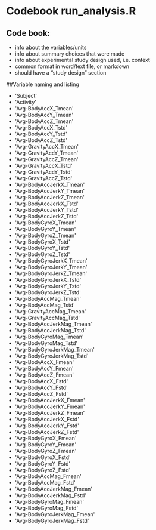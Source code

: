 # Codebook run_analysis.R

## Code book:
* info about the variables/units
* info about summary choices that were made
* info about experimental study design used, i.e. context
* common format in word/text file, or markdown
* should have a “study design” section

##Variable naming and listing

* 'Subject'                   
* 'Activity'                  
* 'Avg-BodyAccX_Tmean'        
* 'Avg-BodyAccY_Tmean'       
* 'Avg-BodyAccZ_Tmean'        
* 'Avg-BodyAccX_Tstd'         
* 'Avg-BodyAccY_Tstd'         
* 'Avg-BodyAccZ_Tstd'        
* 'Avg-GravityAccX_Tmean'     
* 'Avg-GravityAccY_Tmean'     
* 'Avg-GravityAccZ_Tmean'     
* 'Avg-GravityAccX_Tstd'     
* 'Avg-GravityAccY_Tstd'      
* 'Avg-GravityAccZ_Tstd'      
* 'Avg-BodyAccJerkX_Tmean'    
* 'Avg-BodyAccJerkY_Tmean'   
* 'Avg-BodyAccJerkZ_Tmean'    
* 'Avg-BodyAccJerkX_Tstd'     
* 'Avg-BodyAccJerkY_Tstd'     
* 'Avg-BodyAccJerkZ_Tstd'    
* 'Avg-BodyGyroX_Tmean'       
* 'Avg-BodyGyroY_Tmean'       
* 'Avg-BodyGyroZ_Tmean'       
* 'Avg-BodyGyroX_Tstd'       
* 'Avg-BodyGyroY_Tstd'        
* 'Avg-BodyGyroZ_Tstd'        
* 'Avg-BodyGyroJerkX_Tmean'   
* 'Avg-BodyGyroJerkY_Tmean'  
* 'Avg-BodyGyroJerkZ_Tmean'   
* 'Avg-BodyGyroJerkX_Tstd'    
* 'Avg-BodyGyroJerkY_Tstd'    
* 'Avg-BodyGyroJerkZ_Tstd'   
* 'Avg-BodyAccMag_Tmean'      
* 'Avg-BodyAccMag_Tstd'       
* 'Avg-GravityAccMag_Tmean'   
* 'Avg-GravityAccMag_Tstd'   
* 'Avg-BodyAccJerkMag_Tmean'  
* 'Avg-BodyAccJerkMag_Tstd'   
* 'Avg-BodyGyroMag_Tmean'     
* 'Avg-BodyGyroMag_Tstd'     
* 'Avg-BodyGyroJerkMag_Tmean' 
* 'Avg-BodyGyroJerkMag_Tstd'  
* 'Avg-BodyAccX_Fmean'        
* 'Avg-BodyAccY_Fmean'       
* 'Avg-BodyAccZ_Fmean'        
* 'Avg-BodyAccX_Fstd'         
* 'Avg-BodyAccY_Fstd'         
* 'Avg-BodyAccZ_Fstd'        
* 'Avg-BodyAccJerkX_Fmean'    
* 'Avg-BodyAccJerkY_Fmean'    
* 'Avg-BodyAccJerkZ_Fmean'    
* 'Avg-BodyAccJerkX_Fstd'    
* 'Avg-BodyAccJerkY_Fstd'     
* 'Avg-BodyAccJerkZ_Fstd'     
* 'Avg-BodyGyroX_Fmean'       
* 'Avg-BodyGyroY_Fmean'      
* 'Avg-BodyGyroZ_Fmean'       
* 'Avg-BodyGyroX_Fstd'        
* 'Avg-BodyGyroY_Fstd'        
* 'Avg-BodyGyroZ_Fstd'       
* 'Avg-BodyAccMag_Fmean'      
* 'Avg-BodyAccMag_Fstd'       
* 'Avg-BodyAccJerkMag_Fmean'  
* 'Avg-BodyAccJerkMag_Fstd'  
* 'Avg-BodyGyroMag_Fmean'     
* 'Avg-BodyGyroMag_Fstd'      
* 'Avg-BodyGyroJerkMag_Fmean' 
* 'Avg-BodyGyroJerkMag_Fstd' 
